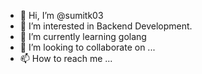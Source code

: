 - 👋 Hi, I’m @sumitk03
- 👀 I’m interested in Backend Development.
- 🌱 I’m currently learning golang
- 💞️ I’m looking to collaborate on ...
- 📫 How to reach me ...

<!---
sumitk03/sumitk03 is a ✨ special ✨ repository because its `README.md` (this file) appears on your GitHub profile.
You can click the Preview link to take a look at your changes.
--->
